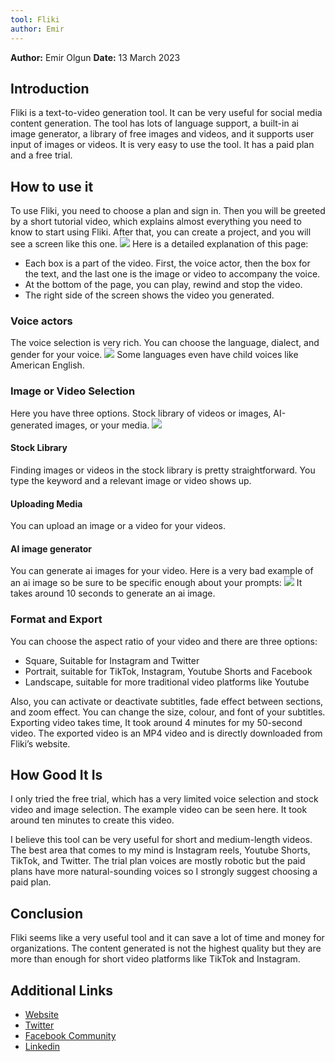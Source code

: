 ```yaml
---
tool: Fliki
author: Emir
---
```


**Author:** Emir Olgun
**Date:** 13 March 2023

## Introduction

Fliki is a text-to-video generation tool. It can be very useful for social media content generation. The tool has lots of language support, a built-in ai image generator, a library of free images and videos, and it supports user input of images or videos. It is very easy to use the tool. It has a paid plan and a free trial.

## How to use it

To use Fliki, you need to choose a plan and sign in. Then you will be greeted by a short tutorial video, which explains almost everything you need to know to start using Fliki. After that, you can create a project, and you will see a screen like this one.
![](https://i.imgur.com/mzvoIep.jpg)
Here is a detailed explanation of this page:
- Each box is a part of the video. First, the voice actor, then the box for the text, and the last one is the image or video to accompany the voice.
- At the bottom of the page, you can play, rewind and stop the video.
- The right side of the screen shows the video you generated.

### Voice actors

The voice selection is very rich. You can choose the language, dialect, and gender for your voice.
![](https://i.imgur.com/WT6F7nk.png)
Some languages even have child voices like American English.

### Image or Video Selection
Here you have three options. Stock library of videos or images, AI-generated images, or your media.
![](https://i.imgur.com/1XjjpB5.jpg)

#### Stock Library

Finding images or videos in the stock library is pretty straightforward. You type the keyword and a relevant image or video shows up.

#### Uploading Media

You can upload an image or a video for your videos.

#### AI image generator

You can generate ai images for your video.
Here is a very bad example of an ai image so be sure to be specific enough about your prompts:
![](https://i.imgur.com/jnfPoGr.png)
It takes around 10 seconds to generate an ai image.

### Format and Export

You can choose the aspect ratio of your video and there are three options:
- Square, Suitable for Instagram and Twitter
- Portrait, suitable for TikTok, Instagram, Youtube Shorts and Facebook
- Landscape, suitable for more traditional video platforms like Youtube

Also, you can activate or deactivate subtitles, fade effect between sections, and zoom effect. You can change the size, colour, and font of your subtitles.
Exporting video takes time, It took around 4 minutes for my 50-second video. The exported video is an MP4 video and is directly downloaded from Fliki’s website.

## How Good It Is

I only tried the free trial, which has a very limited voice selection and stock video and image selection. The example video can be seen here. It took around ten minutes to create this video.

I believe this tool can be very useful for short and medium-length videos. The best area that comes to my mind is Instagram reels, Youtube Shorts, TikTok, and Twitter. The trial plan voices are mostly robotic but the paid plans have more natural-sounding voices so I strongly suggest choosing a paid plan.

## Conclusion

Fliki seems like a very useful tool and it can save a lot of time and money for organizations. The content generated is not the highest quality but they are more than enough for short video platforms like TikTok and Instagram.

## Additional Links

- [Website](https://fliki.ai)
- [Twitter](https://twitter.com/fliki_ai)
- [Facebook Community](https://www.facebook.com/groups/flikiai)
- [Linkedin](https://www.linkedin.com/company/fliki/)